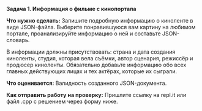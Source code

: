 **Задача 1. Информация о фильме с кинопортала**

**Что нужно сделать:**
Запишите подробную информацию о киноленте в виде JSON-файла. Выберите понравившуюся вам картину на любимом портале, проанализируйте информацию о ней и составьте JSON-словарь.

В информации должны присутствовать: страна и дата создания киноленты, студия, которая вела съёмки, автор сценария, режиссёр и продюсер киноленты. Обязательно добавьте информацию обо всех главных действующих лицах и тех актёрах, которые их сыграли.

**Что оценивается:**
Валидность созданного JSON-документа.

**Как отправить работу на проверку:**
Пришлите ссылку на repl.it или файл .срр с решением через форму ниже.